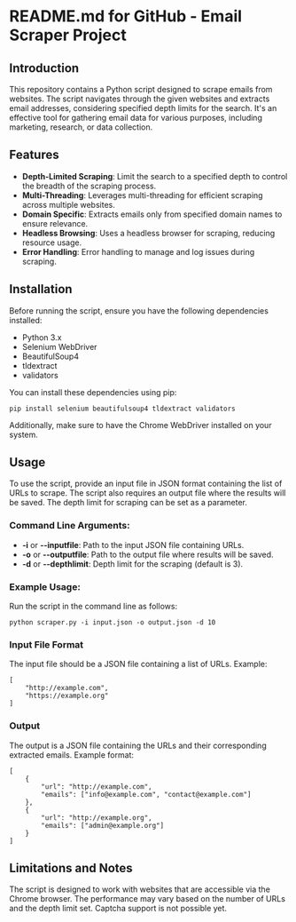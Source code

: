 # README.md for GitHub - Email Scraper Project

## Introduction
This repository contains a Python script designed to scrape emails from websites. The script navigates through the given websites and extracts email addresses, considering specified depth limits for the search. It's an effective tool for gathering email data for various purposes, including marketing, research, or data collection.

## Features
- **Depth-Limited Scraping**: Limit the search to a specified depth to control the breadth of the scraping process.
- **Multi-Threading**: Leverages multi-threading for efficient scraping across multiple websites.
- **Domain Specific**: Extracts emails only from specified domain names to ensure relevance.
- **Headless Browsing**: Uses a headless browser for scraping, reducing resource usage.
- **Error Handling**: Error handling to manage and log issues during scraping.

## Installation
Before running the script, ensure you have the following dependencies installed:

- Python 3.x
- Selenium WebDriver
- BeautifulSoup4
- tldextract
- validators

You can install these dependencies using pip:

```
pip install selenium beautifulsoup4 tldextract validators
```

Additionally, make sure to have the Chrome WebDriver installed on your system.

## Usage

To use the script, provide an input file in JSON format containing the list of URLs to scrape. The script also requires an output file where the results will be saved. The depth limit for scraping can be set as a parameter.

### Command Line Arguments:
- **-i** or **--inputfile**: Path to the input JSON file containing URLs. 
- **-o** or **--outputfile**: Path to the output file where results will be saved. 
- **-d** or **--depthlimit**: Depth limit for the scraping (default is 3).

### Example Usage:
Run the script in the command line as follows:
```
python scraper.py -i input.json -o output.json -d 10
```

### Input File Format

The input file should be a JSON file containing a list of URLs. Example:

```
[
    "http://example.com",
    "https://example.org"
]
```

### Output

The output is a JSON file containing the URLs and their corresponding extracted emails. Example format:
```
[
    {
        "url": "http://example.com",
        "emails": ["info@example.com", "contact@example.com"]
    },
    {
        "url": "http://example.org",
        "emails": ["admin@example.org"]
    }
]
```

## Limitations and Notes
The script is designed to work with websites that are accessible via the Chrome browser.
The performance may vary based on the number of URLs and the depth limit set. Captcha support is not possible yet.

